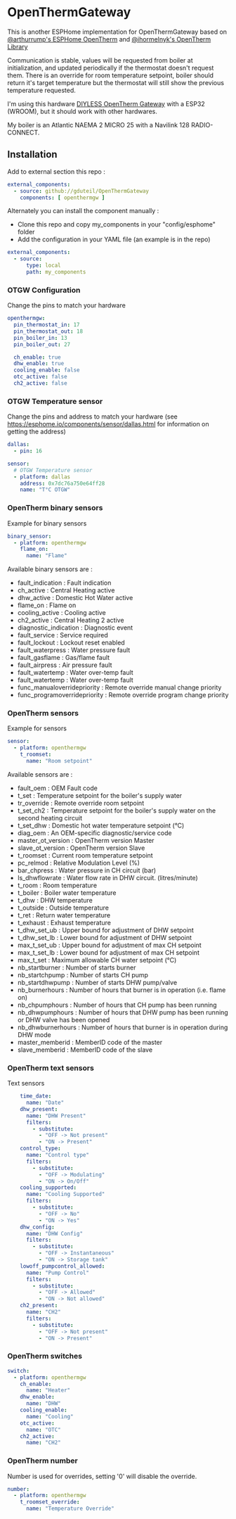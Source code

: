 # OpenThermGateway

This is another ESPHome implementation for OpenThermGateway based on [@arthurrump's ESPHome OpenTherm](https://github.com/arthurrump/esphome-opentherm) and [@ihormelnyk's OpenTherm Library](https://github.com/ihormelnyk/opentherm_library)

Communication is stable, values will be requested from boiler at initialization, and updated periodically if the thermostat doesn't request them.
There is an override for room temperature setpoint, boiler should return it's target temperature but the thermostat will still show the previous temperature requested.

I'm using this hardware [DIYLESS OpenTherm Gateway](https://diyless.com/product/esp8266-opentherm-gateway) with a ESP32 (WROOM), but it should work with other hardwares.

My boiler is an Atlantic NAEMA 2 MICRO 25 with a Navilink 128 RADIO-CONNECT.

## Installation

Add to external section this repo :

```yaml
external_components:
  - source: github://gduteil/OpenThermGateway
    components: [ openthermgw ]
```

Alternately you can install the component manually :
- Clone this repo and copy my_components in your "config/esphome" folder
- Add the configuration in your YAML file (an example is in the repo)
```yaml
external_components:  
  - source:
      type: local
      path: my_components
```

### OTGW Configuration
Change the pins to match your hardware
```yaml
openthermgw:
  pin_thermostat_in: 17
  pin_thermostat_out: 18
  pin_boiler_in: 13
  pin_boiler_out: 27

  ch_enable: true
  dhw_enable: true
  cooling_enable: false
  otc_active: false
  ch2_active: false
```

### OTGW Temperature sensor
Change the pins and address to match your hardware (see https://esphome.io/components/sensor/dallas.html for information on getting the address)
```yaml
dallas:
  - pin: 16

sensor:
  # OTGW Temperature sensor
  - platform: dallas
    address: 0x7dc76a750e64ff28
    name: "T°C OTGW"
```

### OpenTherm binary sensors

Example for binary sensors
```yaml
binary_sensor:
  - platform: openthermgw
    flame_on:
      name: "Flame"
```

Available binary sensors are :
- fault_indication : Fault indication
- ch_active : Central Heating active
- dhw_active : Domestic Hot Water active
- flame_on : Flame on
- cooling_active : Cooling active
- ch2_active : Central Heating 2 active
- diagnostic_indication : Diagnostic event
- fault_service : Service required
- fault_lockout : Lockout reset enabled
- fault_waterpress : Water pressure fault
- fault_gasflame : Gas/flame fault
- fault_airpress : Air pressure fault
- fault_watertemp : Water over-temp fault
- fault_watertemp : Water over-temp fault
- func_manualoverridepriority : Remote override manual change priority
- func_programoverridepriority : Remote override program change priority

### OpenTherm sensors

Example for sensors
```yaml
sensor:
  - platform: openthermgw
    t_roomset:
      name: "Room setpoint"  
```

Available sensors are :
- fault_oem : OEM Fault code
- t_set : Temperature setpoint for the boiler's supply water
- tr_override : Remote override room setpoint
- t_set_ch2 : Temperature setpoint for the boiler's supply water on the second heating circuit
- t_set_dhw : Domestic hot water temperature setpoint (°C)
- diag_oem : An OEM-specific diagnostic/service code
- master_ot_version : OpenTherm version Master
- slave_ot_version : OpenTherm version Slave
- t_roomset : Current room temperature setpoint
- pc_relmod : Relative Modulation Level (%)
- bar_chpress : Water pressure in CH circuit (bar)
- ls_dhwflowrate : Water flow rate in DHW circuit. (litres/minute)
- t_room : Room temperature
- t_boiler : Boiler water temperature
- t_dhw : DHW temperature
- t_outside : Outside temperature
- t_ret : Return water temperature
- t_exhaust : Exhaust temperature
- t_dhw_set_ub : Upper bound for adjustment of DHW setpoint
- t_dhw_set_lb : Lower bound for adjustment of DHW setpoint
- max_t_set_ub : Upper bound for adjustment of max CH setpoint
- max_t_set_lb : Lower bound for adjustment of max CH setpoint
- max_t_set : Maximum allowable CH water setpoint (°C)
- nb_startburner : Number of starts burner
- nb_startchpump : Number of starts CH pump
- nb_startdhwpump : Number of starts DHW pump/valve
- nb_burnerhours : Number of hours that burner is in operation (i.e. flame on)
- nb_chpumphours : Number of hours that CH pump has been running
- nb_dhwpumphours : Number of hours that DHW pump has been running or DHW valve has been opened
- nb_dhwburnerhours : Number of hours that burner is in operation during DHW mode
- master_memberid : MemberID code of the master
- slave_memberid : MemberID code of the slave

### OpenTherm text sensors

Text sensors
```yaml
    time_date:
      name: "Date"
    dhw_present:
      name: "DHW Present"
      filters:
        - substitute:
          - "OFF -> Not present"
          - "ON -> Present"
    control_type:
      name: "Control type"
      filters:
        - substitute:
          - "OFF -> Modulating"
          - "ON -> On/Off"
    cooling_supported:
      name: "Cooling Supported"
      filters:
        - substitute:
          - "OFF -> No"
          - "ON -> Yes"
    dhw_config:
      name: "DHW Config"
      filters:
        - substitute:
          - "OFF -> Instantaneous"
          - "ON -> Storage tank"
    lowoff_pumpcontrol_allowed:
      name: "Pump Control"
      filters:
        - substitute:
          - "OFF -> Allowed"
          - "ON -> Not allowed"
    ch2_present:
      name: "CH2"
      filters:
        - substitute:
          - "OFF -> Not present"
          - "ON -> Present"
```

### OpenTherm switches

```yaml
switch:
  - platform: openthermgw
    ch_enable:
      name: "Heater"
    dhw_enable:
      name: "DHW"
    cooling_enable:
      name: "Cooling"
    otc_active:
      name: "OTC"
    ch2_active:
      name: "CH2"
```

### OpenTherm number

Number is used for overrides, setting '0' will disable the override.

```yaml
number:
  - platform: openthermgw
    t_roomset_override:
      name: "Temperature Override"
```


